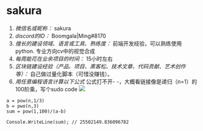 # sakura

1. *微信名或昵称：* sakura
2. *discord的ID：* Boomgala|Ming#8170
3. *擅长的建设领域、语言或工具、熟练度：* 前端开发经验，可以熟练使用python. 专业方向cv中的视觉合成
5. *每周能花在业余项目的时间：* 15小时左右
6. *区块链建设经验（产品、项目、黑客松、技术文章、代码贡献、艺术创作等）：* 自己做过量化脚本（可惜没赚钱）。
7. *用任意编程语言计算以下公式* 公式打不开- -，大概看链接像是递归（n=1）的100阶乘，写个sudo code
![](https://latex.codecogs.com/svg.image?\sum_{n=1}^{100}\left&space;(n^{3}-\sqrt[3]{n}&space;\right&space;))

```python#
a = pow(n,1/3)
b = pwo(n,3)
sum = pow(1,100)/(a-b)

Console.WriteLine(sum); // 25502149.836096782
```
